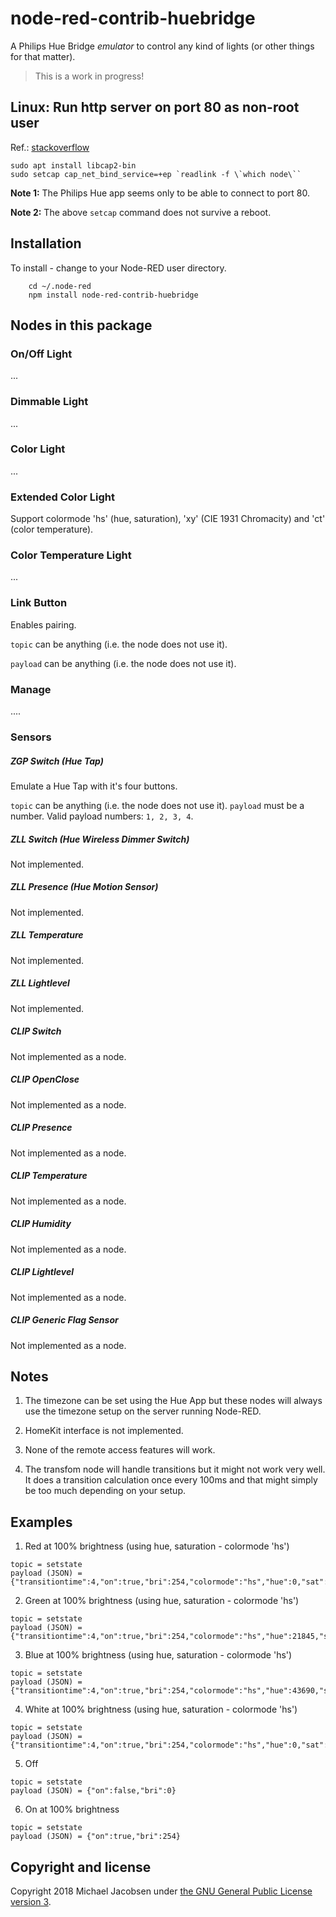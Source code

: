 # node-red-contrib-huebridge

A Philips Hue Bridge *emulator* to control any kind of lights (or other things for that matter).

> This is a work in progress!

## Linux: Run http server on port 80 as non-root user
Ref.: [stackoverflow](https://stackoverflow.com/questions/16573668/best-practices-when-running-node-js-with-port-80-ubuntu-linode)

    sudo apt install libcap2-bin
    sudo setcap cap_net_bind_service=+ep `readlink -f \`which node\``

**Note 1:** The Philips Hue app seems only to be able to connect to port 80.

**Note 2:** The above `setcap` command does not survive a reboot.

## Installation
To install - change to your Node-RED user directory.

        cd ~/.node-red
        npm install node-red-contrib-huebridge

## Nodes in this package

### On/Off Light
...

### Dimmable Light
...

### Color Light
...

### Extended Color Light

Support colormode 'hs' (hue, saturation), 'xy' (CIE 1931 Chromacity) and 'ct' (color temperature).

### Color Temperature Light
...

### Link Button
Enables pairing.

`topic` can be anything (i.e. the node does not use it).

`payload` can be anything (i.e. the node does not use it).


### Manage
....

### Sensors

##### ZGP Switch (Hue Tap)
Emulate a Hue Tap with it's four buttons.

`topic` can be anything (i.e. the node does not use it).
`payload` must be a number.
Valid payload numbers: `1, 2, 3, 4`.

##### ZLL Switch (Hue Wireless Dimmer Switch)
Not implemented.

##### ZLL Presence (Hue Motion Sensor)
Not implemented.

##### ZLL Temperature
Not implemented.

##### ZLL Lightlevel
Not implemented.

##### CLIP Switch
Not implemented as a node.

##### CLIP OpenClose
Not implemented as a node.

##### CLIP Presence
Not implemented as a node.

##### CLIP Temperature
Not implemented as a node.

##### CLIP Humidity
Not implemented as a node.

##### CLIP Lightlevel
Not implemented as a node.

##### CLIP Generic Flag Sensor
Not implemented as a node.

## Notes

1. The timezone can be set using the Hue App but these nodes will always use the timezone setup on the server running Node-RED.

2. HomeKit interface is not implemented.

3. None of the remote access features will work.

4. The transfom node will handle transitions but it might not work very well. It does a transition calculation once every 100ms and that might simply be too much depending on your setup.

## Examples

1. Red at 100% brightness (using hue, saturation - colormode 'hs')

```
topic = setstate
payload (JSON) = {"transitiontime":4,"on":true,"bri":254,"colormode":"hs","hue":0,"sat":254}
```

2. Green at 100% brightness (using hue, saturation - colormode 'hs')

```
topic = setstate
payload (JSON) = {"transitiontime":4,"on":true,"bri":254,"colormode":"hs","hue":21845,"sat":254}
```

3. Blue at 100% brightness (using hue, saturation - colormode 'hs')

```
topic = setstate
payload (JSON) = {"transitiontime":4,"on":true,"bri":254,"colormode":"hs","hue":43690,"sat":254}
```

4. White at 100% brightness (using hue, saturation - colormode 'hs')

```
topic = setstate
payload (JSON) = {"transitiontime":4,"on":true,"bri":254,"colormode":"hs","hue":0,"sat":0}
```

5. Off

```
topic = setstate
payload (JSON) = {"on":false,"bri":0}
```

6. On at 100% brightness

```
topic = setstate
payload (JSON) = {"on":true,"bri":254}
```

## Copyright and license

Copyright 2018 Michael Jacobsen under [the GNU General Public License version 3](LICENSE).